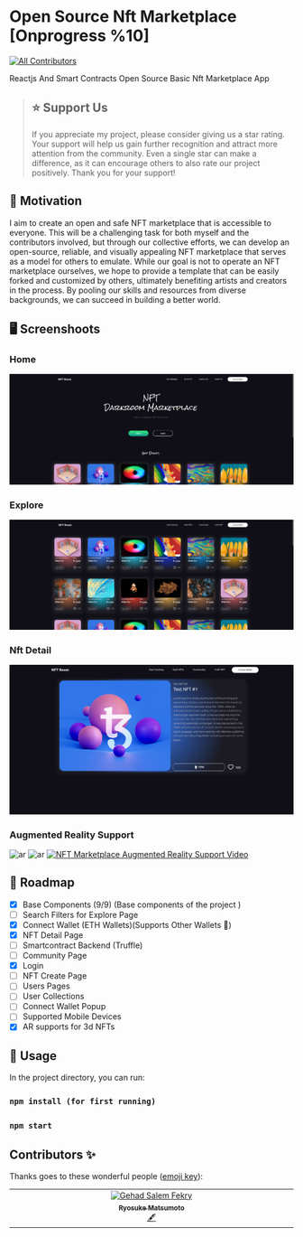 # Open Source Nft Marketplace [Onprogress %10]
<!-- ALL-CONTRIBUTORS-BADGE:START - Do not remove or modify this section -->
[![All Contributors](https://img.shields.io/badge/all_contributors-5-orange.svg?style=flat-square)](#contributors-)
<!-- ALL-CONTRIBUTORS-BADGE:END -->
Reactjs And Smart Contracts Open Source Basic Nft Marketplace App

> ## ⭐ Support Us
> If you appreciate my project, please consider giving us a star rating. Your support will help us gain further recognition and attract more attention from the community. Even a single star can make a difference, as it can encourage others to also rate our project positively. Thank you for your support!


## 💪 Motivation

<p>
I aim to create an open and safe NFT marketplace that is accessible to everyone. This will be a challenging task for both myself and the contributors involved, but through our collective efforts, we can develop an open-source, reliable, and visually appealing NFT marketplace that serves as a model for others to emulate. While our goal is not to operate an NFT marketplace ourselves, we hope to provide a template that can be easily forked and customized by others, ultimately benefiting artists and creators in the process. By pooling our skills and resources from diverse backgrounds, we can succeed in building a better world.
</p>

## 🖥️ Screenshoots 

### Home

![](docs/images/home.png)

### Explore

![explore](docs/images/explore.png)

### Nft Detail
![detail](docs/images/nft-detail.png)

### Augmented Reality Support
![ar](https://user-images.githubusercontent.com/52113663/158027335-daa154ab-4f15-4cdb-82b8-9cabd4f415e9.png)
![ar](https://user-images.githubusercontent.com/52113663/158027735-91607437-b157-4076-996f-e0825745fbaf.png)
[![NFT Marketplace Augmented Reality Support Video](https://res.cloudinary.com/marcomontalbano/image/upload/v1647124081/video_to_markdown/images/youtube--Ch-1Hmz1NwU-c05b58ac6eb4c4700831b2b3070cd403.jpg)](https://www.youtube.com/watch?v=Ch-1Hmz1NwU "NFT Marketplace Augmented Reality Support Video")
## 🎉 Roadmap



 - [x] Base Components (9/9) (Base components of the project )
 - [ ] Search Filters for Explore Page
 - [x] Connect Wallet (ETH Wallets)(Supports Other Wallets 🚀)
 - [x] NFT Detail Page
 - [ ] Smartcontract Backend (Truffle)
 - [ ] Community Page
 - [x] Login
 - [ ] NFT Create Page
 - [ ] Users Pages
 - [ ] User Collections
 - [ ] Connect Wallet Popup
 - [ ] Supported Mobile Devices
 - [x] AR supports for 3d NFTs

## 🔮 Usage
In the project directory, you can run:

### `npm install (for first running)`
### `npm start`

## Contributors ✨

Thanks goes to these wonderful people ([emoji key](https://allcontributors.org/docs/en/emoji-key)):

<!-- ALL-CONTRIBUTORS-LIST:START - Do not remove or modify this section -->
<!-- prettier-ignore-start -->
<!-- markdownlint-disable -->
<table>
  <tbody>
    <tr>
      <td align="center" valign="top" width="14.28%"><a href="https://github.com/metaversekingdom"><img src="https://drive.google.com/file/d/1jBOdkpU7StjM7gxZtNHWaxjkXTRxOMTP/view?usp=share_link" width="100px;" alt="Gehad Salem Fekry"/><br /><sub><b>Ryosuke Matsumoto</b></sub></a><br /><a href="#content-GehadSalemFekry" title="Content">🖋</a></td>
    </tr>
  </tbody>
</table>

<!-- markdownlint-restore -->
<!-- prettier-ignore-end -->

<!-- ALL-CONTRIBUTORS-LIST:END -->

